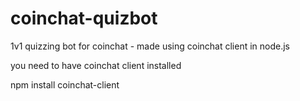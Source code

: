 # coinchat-quizbot
1v1 quizzing bot for coinchat - made using coinchat client in node.js

you need to have coinchat client installed

  npm install coinchat-client
